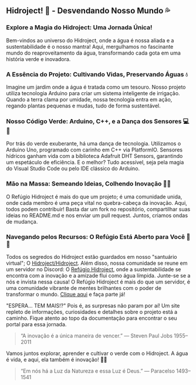 ## Hidroject! 🌱 - Desvendando Nosso Mundo 💦

### Explore a Magia do Hidroject: Uma Jornada Única!

Bem-vindos ao universo do Hidroject, onde a água é nossa aliada e a sustentabilidade é o nosso mantra! Aqui, mergulhamos no fascinante mundo do reaproveitamento da água, transformando cada gota em uma história verde e inovadora.

### A Essência do Projeto: Cultivando Vidas, Preservando Águas 💧

Imagine um jardim onde a água é tratada como um tesouro. Nosso projeto utiliza tecnologia Arduino para criar um sistema inteligente de irrigação. Quando a terra clama por umidade, nossa tecnologia entra em ação, regando plantas pequenas e mudas, tudo de forma sustentável.

### Nosso Código Verde: Arduino, C++, e a Dança dos Sensores 💻🌿

Por trás do verde exuberante, há uma dança de tecnologia. Utilizamos o Arduino Uno, programado com carinho em C++ via PlatformIO. Sensores hídricos ganham vida com a biblioteca Adafruit DHT Sensors, garantindo um espetáculo de eficiência. E o melhor? Tudo acessível, seja pela magia do Visual Studio Code ou pelo IDE clássico do Arduino.

### Mão na Massa: Semeando Ideias, Colhendo Inovação 🌱🤝

O Refúgio Hidroject é mais do que um projeto; é uma comunidade unida, onde cada membro é uma peça vital no quebra-cabeça da inovação. Aqui, todos podem contribuir! Basta dar um fork no repositório, compartilhar suas ideias no README.md e nos enviar um pull request. Juntos, criamos ondas de mudança.

### Navegando pelos Recursos: O Refúgio Está Aberto para Você 🚀🌐

Todos os segredos do Hidroject estão guardados em nosso "santuário virtual"; O [Hidroject/Hidroject](https://github.com/Hidroject/Hidroject). Além disso, nossa comunidade se reune em um servidor no Discord: O [Refúgio Hidroject](https://discord.gg/MpnJCAuQwb), onde a sustentabilidade se encontra com a inovação e a amizade flui como água límpida. Junte-se se a nós e invista nessa causa! O Refúgio Hidroject é mais do que um servidor, é uma comunidade vibrante de mentes brilhantes com o poder de transformar o mundo. [Clique aqui](https://discord.gg/MpnJCAuQwb) e faça parte já!

"ESPERA... TEM MAIS!?" Pois é, as surpresas não param por aí! Um site repleto de informações, curiosidades e detalhes sobre o projeto está a caminho. Fique atento ao topo da documentação para encontrar o seu portal para essa jornada.

> “A inovação é a única maneira de vencer.” — Steven Paul Jobs 1955–2011

Vamos juntos explorar, aprender e cultivar o verde com o Hidroject. A água é vida, e aqui, ela também é inovação! 💙🌿

> “Em nós há a Luz da Natureza e essa Luz é Deus.” — Paracelso 1493–1541
